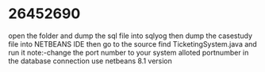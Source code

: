 # 26452690
open the folder and dump the sql file into sqlyog
then dump the casestudy file into NETBEANS IDE 
then go to the source find TicketingSystem.java and run it
note:-change the port number to your system alloted portnumber in the database connection
use netbeans 8.1 version
